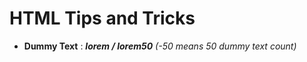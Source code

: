 # HTML Tips and Tricks

- **Dummy Text** : ___lorem / lorem50___ *(-50 means 50 dummy text count)*
 
